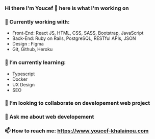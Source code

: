 ### Hi there I'm Youcef 👋 here is what I'm working on 

### :rocket: Currently working with:

- Front-End: React JS, HTML, CSS, SASS, Bootstrap, JavaScript
- Back-End: Ruby on Rails, PostgreSQL, RESTful APIs, JSON
- Design : Figma
- Git, Github, Heroku

### 🌱 I’m currently learning: 
  
- Typescript
- Docker
- UX Design
- SEO

### 👯 I’m looking to collaborate on developement web project  

### 💬 Ask me about web developement

### 📫 How to reach me: https://www.youcef-khalainou.com


